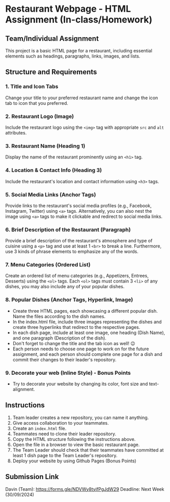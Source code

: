 # Restaurant Webpage - HTML Assignment (In-class/Homework)
## Team/Individual Assignment

This project is a basic HTML page for a restaurant, including essential elements such as headings, paragraphs, links, images, and lists.

## Structure and Requirements

### 1. Title and Icon Tabs
Change your title to your preferred restaurant name and change the icon tab to icon that you preferred.

### 2. Restaurant Logo (Image)
Include the restaurant logo using the `<img>` tag with appropriate `src` and `alt` attributes.

### 3. Restaurant Name (Heading 1)
Display the name of the restaurant prominently using an `<h1>` tag.

### 4. Location & Contact Info (Heading 3)
Include the restaurant's location and contact information using `<h3>` tags.

### 5. Social Media Links (Anchor Tags)
Provide links to the restaurant's social media profiles (e.g., Facebook, Instagram, Twitter) using `<a>` tags. 
Alternatively, you can also nest the image using `<a>` tags to make it clickable and redirect to social media links.

### 6. Brief Description of the Restaurant (Paragraph)
Provide a brief description of the restaurant's atmosphere and type of cuisine using a `<p>` tag and use at least 1 `<br>` to break a line. 
Furthermore, use 3 kinds of phrase elements to emphasize any of the words.

### 7. Menu Categories (Ordered List)
Create an ordered list of menu categories (e.g., Appetizers, Entrees, Desserts) using the `<ol>` tags. 
Each `<ol>` tags must contain 3 `<li>` of any dishes, you may also include any of your popular dishes.

### 8. Popular Dishes (Anchor Tags, Hyperlink, Image)
- Create three HTML pages, each showcasing a different popular dish. Name the files according to the dish names.
- In the index.html file, include three images representing the dishes and create three hyperlinks that redirect to the respective pages.
- In each dish page, include at least one image, one heading (Dish Name), and one paragraph (Description of the dish).
- Don't forget to change the title and the tab icon as well! 😉
- Each person needs to choose one page to work on for the future assignment, and each person should complete one page for a dish and commit their changes to their leader's repository.

### 9. Decorate your web (Inline Style) - Bonus Points
- Try to decorate your website by changing its color, font size and text-alignment.

## Instructions
1. Team leader creates a new repository, you can name it anything.
2. Give access collaboration to your teammates.
3. Create an `index.html` file.
4. Teammates need to clone their leader repository.
5. Copy the HTML structure following the instructions above.
6. Open the file in a browser to view the basic restaurant page.
7. The Team Leader should check that their teammates have committed at least 1 dish page to the Team Leader's repository.
8. Deploy your website by using Github Pages (Bonus Points)

## Submission Link
Davin (Team): https://forms.gle/NDVWy8tyjfPgJdW29
Deadline: Next Week (30/09/2024)
